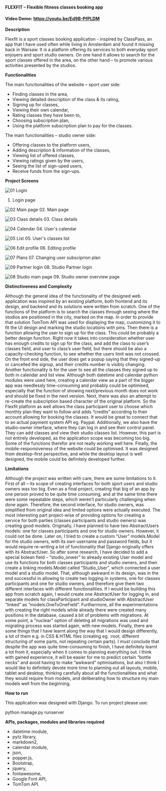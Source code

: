 **FLEXFIT – Flexible fitness classes booking app**

#### Video Demo:  https://youtu.be/Ed9B-PfPLDM

 **Description**

Flexfit is a sport classes booking application - inspired by ClassPass, an app that I have used often while living in Amsterdam and found it missing back in Warsaw. It is a platform offering its services to both everyday sport enjoyers and sport studio owners. On one hand it allows to search for the sport classes offered in the area, on the other hand – to promote various activities presented by the studios.

**Functionalities**

The main functionalities of the website – sport user side:
-	Finding classes in the area,
-	Viewing detailed description of the class & its rating,
-	Signing up for classes,
-	Viewing their own calendar,
-	Rating classes they have been to,
-	Choosing subscription plan,
-	Using the platform subscription plan to pay for the classes.

The main functionalities – studio owner side:
-	Offering classes to the platform users,
-	Adding description & information of the classes,
-	Viewing list of offered classes,
-	Viewing ratings given by the users,
-	Seeing the list of sign-uped users,
-	Receive funds from the sign-ups.

  **Project Screens**

![01  Login](https://github.com/mklimczak93/flexfit/assets/123643355/f2a323bb-8b26-4543-b5e3-22f9572d4bc0)
01. Login page

![02  Main page](https://github.com/mklimczak93/flexfit/assets/123643355/52cfcf07-4a59-432c-a4b8-1da6552f6f9d)
02. Main page

![03  Class details](https://github.com/mklimczak93/flexfit/assets/123643355/b455906a-d857-4a5c-be2d-1df6c720cfbd)
03. Class details

![04  Calendar](https://github.com/mklimczak93/flexfit/assets/123643355/63170502-1b51-4bc6-b920-f69837bde838)
04. User's calendar

![05  List](https://github.com/mklimczak93/flexfit/assets/123643355/4c63e4dc-5955-4dda-8e43-9f1678f1309d)
05. User's classes list

![06  Edit profile](https://github.com/mklimczak93/flexfit/assets/123643355/0385ea3c-5863-4a96-87b6-372f43077bfa)
06. Editing profile

![07  Plans](https://github.com/mklimczak93/flexfit/assets/123643355/f64f39be-aaf2-49d4-a63b-66f9a0e6f42c)
07. Changing user subsciprion plan

![09  Partner login](https://github.com/mklimczak93/flexfit/assets/123643355/b2aeebcd-e9f5-495d-a3b7-b6472b2d1ca5)
08. Studio Partner login

![08  Studio main page](https://github.com/mklimczak93/flexfit/assets/123643355/9e1dfb2e-2cc8-4dd5-bf99-de56449fd1f5)
09. Studio owner overview page

**Distinctiveness and Complexity**

Although the general idea of the functionality of the designed web application was inspired by an existing platform, both frontend and its design, and backend and its solutions were written from scratch.
One of the functions of the platform is to search the classes through seeing where the studios are positioned in the city, marked on the map. In order to provide that solution TomTom API was used for displaying the map, customizing it to fit the UI design and marking the studio locations with pins.
Then there is a function allowing the user to sign up for the class. This could be probably a better design function. Right now it takes into consideration  whether user has enough credits to sign up for the class, and add the class to user’s classes field, and user to class’s user field, but there should be also a capacity-checking function, to see whether the users limit was not crossed. On the front end side, the user does get a popup saying that they signed-up or cancelled the signup, and their credits number is visibly changing.
Another functionality is for the user to see all the classes they signed up to both in calendar and list view. Although both datetime and calendar python modules were used here, creating a calendar view as a part of the bigger app was needlessly time-consuming and probably could be optimised, especially that the function of showing next/previous month does not work and should be fixed in the next version.
Next, there was also an attempt to re-create the subscription based character of the original platform. So the Flexfit platform as well allows the class participant user to choose which monthly plan they want to follow and adds “credits” according to their account allowing for booking the classes. It would be great to connect that to an actual payment system API eg. Paypal.
Additionally, we also have the studio-owner interface, where they can log in and see their control panel. They can add classes and view their studio classes list. However, this part is not entirely developed, as the application scope was becoming too big. Some of the functions therefor are not really working well here.
Finally, the mobile-responsiveness of the website could be optimised. It was designed from desktop-first perspective, and while the desktop layout is well designed, the mobile could be definitely developed further.

**Limitations**

Although the project was written with care, there are some limitations to it. First of all – its scope of creating interfaces for both sport users and studio owners was too big. Even as a final project, creating that big of an app by one person proved to be quite time consuming, and at the same time there were some repeatable steps, which weren’t particularly challenging when done again. Therefore, the second interface, for studio owners, was simplified from original idea and limited options were actually executed.
The most interesting part project-wise of providing options for creating a service for both parties (classes participants and studio owners) was creating good models. Originally, I have planned to have two AbstractUsers models: one for classes participants and one for studio owners. However, it could not be done. Later on, I tried to create a custom “User” models.Model for the studio owners, with its own username and password fields, but it would require re-writing a lot of functionality that Django originally offers with its AbstractUser. So after some research, I have decided to add a special bolean field – “studio_onwer” to already existing User model and use its functions for both classes participants and studio owners, and then create a linking models.Model called “Studio_User”, which connected a user model and a studio model. That, although awkward in its design, was in the end successful in allowing to create two logging in systems, one for classes participants and one for studio owners, and therefore give them two different interfaces with different functionalities. If I would be building this app from scratch again, I would create one AbstractUser for logging in, and separate models for classParticipant and studioOwner with AbstractUser “linked” as “models.OneToOneField”.
Furthermore, all the experimentations with creating the right models while already there were created many positions in the database, caused a bit of problems with migrations. At some point, a “nuclear” option of deleting all migrations was used and migrating process was started again, with new models.
Finally, there are some things that I have learnt along the way that I would design differently, a lot of them e.g. in CSS & HTML files (creating eg. :root, different structuring of some parts, not repeating certain parts).
I must conclude that despite the app was quite time-consuming to finish, I have definitely learnt a lot from it, especially when it comes to planning everything out. I think with gained experience, it will be easier for me to predict certain “bottle necks” and avoid having to make “awkward” optimisations, but also I think I would like to definitely devote more time to planning out all layouts, mobile, tablet and desktop, thinking carefully about all the functionalities and what they would require from models, and deliberating how to structure my main models well from the beginning.

**How to run**

This application was designed with Django. To run project please use:

python manage.py runserver

**APIs, packages, modules and libraries required**

- datetime module,
- pytz library,
- markdown2,
- calendar module,
- json,
- popper.js,
- Bootstrap,
- jquery,
- fontawesome,
- Google Font API,
- TomTom API.

